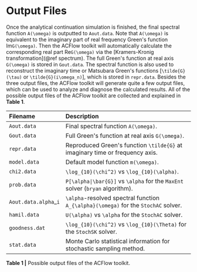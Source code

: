 # Output Files

Once the analytical continuation simulation is finished, the final spectral function ``A(\omega)`` is outputted to `Aout.data`. Note that ``A(\omega)`` is equivalent to the imaginary part of real frequency Green's function Im``G(\omega)``. Then the ACFlow toolkit will automatically calculate the corresponding real part Re``G(\omega)`` via the [Kramers-Kronig transformation](@ref spectrum). The full Green's function at real axis ``G(\omega)`` is stored in `Gout.data`. The spectral function is also used to reconstruct the imaginary time or Matsubara Green's functions [``\tilde{G}(\tau)`` or ``\tilde{G}(i\omega_n)``], which is stored in `repr.data`. Besides the three output files, the ACFlow toolkit will generate quite a few output files, which can be used to analyze and diagnose the calculated results. All of the possible output files of the ACFlow toolkit are collected and explained in **Table 1**. 

| Filename | Description |
| :------- | :---------- |
|`Aout.data` | Final spectral function ``A(\omega)``. |
|`Gout.data` | Full Green's function at real axis ``G(\omega)``. |
|`repr.data` | Reproduced Green's function ``\tilde{G}`` at imaginary time or frequency axis. |
|`model.data` | Default model function ``m(\omega)``. |
|`chi2.data` | ``\log_{10}(\chi^2)`` vs ``\log_{10}(\alpha)``. |
|`prob.data` | ``P[\alpha\|\bar{G}]`` vs ``\alpha`` for the `MaxEnt` solver (`bryan` algorithm). |
|`Aout.data.alpha`_``i`` | ``\alpha``-resolved spectral function ``A_{\alpha}(\omega)`` for the `StochAC` solver. |
|`hamil.data` | ``U(\alpha)`` vs ``\alpha`` for the `StochAC` solver. |
|`goodness.dat` | ``\log_{10}(\chi^2)`` vs ``\log_{10}(\Theta)`` for the `StochSK` solver. |
|`stat.data` | Monte Carlo statistical information for stochastic sampling method. |

**Table 1 |** Possible output files of the ACFlow toolkit.
